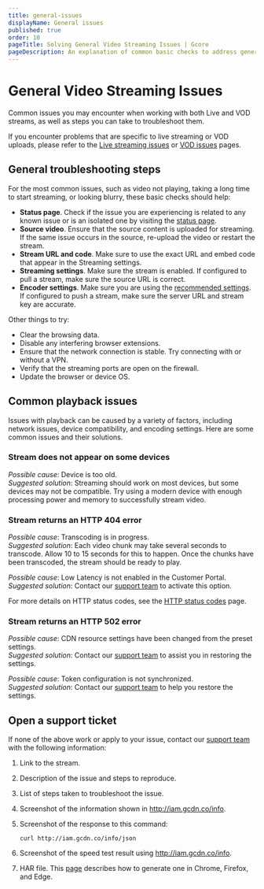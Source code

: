 ```yaml
---
title: general-issues
displayName: General issues
published: true
order: 10
pageTitle: Solving General Video Streaming Issues | Gcore
pageDescription: An explanation of common basic checks to address general issues that may arise when working with Video Streaming.
---
```


# General Video Streaming Issues

Common issues you may encounter when working with both Live and VOD streams, as well as steps you can take to troubleshoot them.

<alert-element type="tip" title="Live Streaming and VOD Uploads">

If you encounter problems that are specific to live streaming or VOD uploads, please refer to the [Live streaming issues](https://gcore.com/docs/streaming-platform/live-streaming/troubleshooting/live-streaming-issues) or [VOD issues](https://gcore.com/docs/streaming-platform/live-streaming/troubleshooting/vod-issues) pages.

</alert-element>

## General troubleshooting steps

For the most common issues, such as video not playing, taking a long time to start streaming, or looking blurry, these basic checks should help:

-   **Status page**. Check if the issue you are experiencing is related to any known issue or is an isolated one by visiting the <a href="https://status.gcore.com" target="_blank">status page</a>.
-   **Source video**. Ensure that the source content is uploaded for streaming. If the same issue occurs in the source, re-upload the video or restart the stream.
-   **Stream URL and code**. Make sure to use the exact URL and embed code that appear in the Streaming settings.
-   **Streaming settings**. Make sure the stream is enabled. If configured to pull a stream, make sure the source URL is correct.
-   **Encoder settings**. Make sure you are using the <a href="https://gcore.com/docs/streaming-platform/live-streams-and-videos-protocols-and-codecs/what-initial-parameters-of-your-live-streams-and-videos-we-can-accept" target="_blank">recommended settings</a>. If configured to push a stream, make sure the server URL and stream key are accurate.

Other things to try:

-   Clear the browsing data.
-   Disable any interfering browser extensions.
-   Ensure that the network connection is stable. Try connecting with or without a VPN.
-   Verify that the streaming ports are open on the firewall.
-   Update the browser or device OS.

## Common playback issues

Issues with playback can be caused by a variety of factors, including network issues, device compatibility, and encoding settings. Here are some common issues and their solutions.

### Stream does not appear on some devices

_Possible cause_: Device is too old.  
_Suggested solution_: Streaming should work on most devices, but some devices may not be compatible. Try using a modern device with enough processing power and memory to successfully stream video.

### Stream returns an HTTP 404 error

_Possible cause_: Transcoding is in progress.  
_Suggested solution_: Each video chunk may take several seconds to transcode. Allow 10 to 15 seconds for this to happen. Once the chunks have been transcoded, the stream should be ready to play.

_Possible cause_: Low Latency is not enabled in the Customer Portal.  
_Suggested solution_: Contact our [support team](mailto:support@gcore.com) to activate this option.

<alert-element type="tip" title="HTTP Status Codes">

For more details on HTTP status codes, see the <a href="https://gcore.com/docs/streaming-platform/troubleshooting/http-status-codes" target="_blank">HTTP status codes</a> page.

</alert-element>

### Stream returns an HTTP 502 error

_Possible cause_: CDN resource settings have been changed from the preset settings.  
_Suggested solution_: Contact our [support team](mailto:support@gcore.com) to assist you in restoring the settings.

_Possible cause_: Token configuration is not synchronized.  
_Suggested solution_: Contact our [support team](mailto:support@gcore.com) to help you restore the settings.

## Open a support ticket

If none of the above work or apply to your issue, contact our [support team](mailto:support@gcore.com) with the following information:

1.  Link to the stream.
2.  Description of the issue and steps to reproduce.
3.  List of steps taken to troubleshoot the issue.
4.  Screenshot of the information shown in http://iam.gcdn.co/info.
5.  Screenshot of the response to this command:

    ```
    curl http://iam.gcdn.co/info/json
    ```

6.  Screenshot of the speed test result using http://iam.gcdn.co/info.
7.  HAR file. This <a href="https://toolbox.googleapps.com/apps/har_analyzer/?lang=en" target="_blank">page</a> describes how to generate one in Chrome, Firefox, and Edge.
